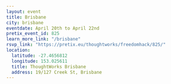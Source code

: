 ```yaml
---
layout: event
title: Brisbane
city: brisbane
eventdate: April 20th to April 22nd
pretix_event_id: 825
learn_more_link: "/brisbane"
rsvp_link: "https://pretix.eu/thoughtworks/freedomhack/825/"
location:
  latitude: -27.4656812
  longitude: 153.025611
  title: ThoughtWorks Brisbane
  address: 19/127 Creek St, Brisbane
---
```

